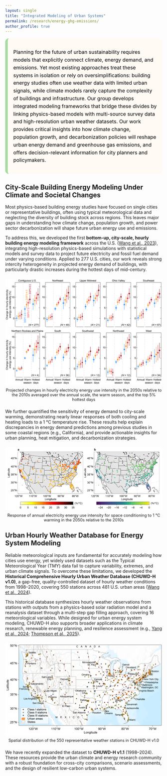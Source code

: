 ```yaml
---
layout: single
title: "Integrated Modeling of Urban Systems"
permalink: /research/energy-ghg-emissions/
author_profile: true
---
```


<style>
/* HERO CARD */
.hero {
  border-left: 8px solid #a6dba0; /* light forest green */
  background: #fffaf4;            /* light background */
  padding: 16px 18px;
  border-radius: 12px;
  color: #000;                    /* ensure text is black */
}
.hero h1 {
  margin: .2rem 0 .6rem 0;
  color: #000;                    /* black heading */
}
.hero .kicker {
  font-weight: 700;
  color: #000;                    /* black theme label */
  letter-spacing: .03em;
}
.hero p {
  font-size: 1.00rem;
  line-height: 1.55;
  color: #000;                    /* black body text */
}


/* Figure block */
.fig {
  margin: 22px 0;
  text-align: center;
}
.fig img {
  max-width: var(--fig-width, 100%); /* default 100% */
  height: auto;
  /* border: 1px solid #f0e5d9;*/
  /* border-radius: 8px;*/
}
.fig-cap {
  font-size: .8rem;
  /* color: #333; */
  margin-top: 6px;
}

</style>

<div class="hero">
  <!-- <div class="kicker">Theme 1</div> -->
  <!-- <h1>Multiscale Urban Climate Modeling</h1> -->
  <p>
    Planning for the future of urban sustainability requires models that explicitly connect climate, energy demand, and emissions. Yet most existing approaches treat these systems in isolation or rely on oversimplifications: building energy studies often use weather data with limited urban signals, while climate models rarely capture the complexity of buildings and infrastructure. Our group develops integrated modeling frameworks that bridge these divides by linking physics-based models with multi-source survey data and high-resolution urban weather datasets. Our work provides critical insights into how climate change, population growth, and decarbonization policies will reshape urban energy demand and greenhouse gas emissions, and offers decision-relevant information for city planners and policymakers.
  </p>
</div>


## City-Scale Building Energy Modeling Under Climate and Societal Changes

Most physics-based building energy studies have focused on single cities or representative buildings, often using typical meteorological data and neglecting the diversity of building stock across regions. This leaves major gaps in understanding how climate change, population growth, and power sector decarbonization will shape future urban energy use and emissions. 

To address this, we developed the first **bottom-up, city-scale, hourly building energy modeling framework** across the U.S. ([Wang et al., 2023](https://doi.org/10.1038/s41467-023-41458-5)), integrating high-resolution physics-based simulations with statistical models and survey data to project future electricity and fossil fuel demand under varying conditions. Applied to 277 U.S. cities, our work reveals strong intercity heterogeneity in projected energy demand of buildings, with particularly drastic increases during the hottest days of mid-century. 

<div class="fig">
  <img src="/images/research figs/change_electricity_use_illustration.png" alt="Change in electricity use in 2050s">
  <div class="fig-cap">Projected changes in hourly electricity energy use intensity in the 2050s relative to the 2010s averaged over the annual scale, the warm season, and the top 5% hottest days</div>
</div>

We further quantified the sensitivity of energy demand to city-scale warming, demonstrating nearly linear responses of both cooling and heating loads to a 1 °C temperature rise. These results help explain discrepancies in energy demand predictions among previous studies in some coastal regions (e.g., California), and provide actionable insights for urban planning, heat mitigation, and decarbonization strategies.

<div class="fig">
  <img src="/images/research figs/electricity_response illustration.png" alt="Response of annual electricity to warming">
  <div class="fig-cap">Response of annual electricity energy use intensity for space conditioning to 1 °C warming in the 2050s relative to the 2010s</div>
</div>


## Urban Hourly Weather Database for Energy System Modeling

Reliable meteorological inputs are fundamental for accurately modeling how cities use energy, yet widely used datasets such as the Typical Meteorological Year (TMY) data fail to capture variability, extremes, and urban climate signals. To overcome these limitations, we developed the **Historical Comprehensive Hourly Urban Weather Database (CHUWD-H v1.0)**, a gap-free, quality-controlled dataset of hourly weather conditions from 1998–2020, covering 550 stations across 481 U.S. urban areas ([Wang et al., 2024](https://doi.org/10.1038/s41597-024-04238-4)).

This historical database synthesizes hourly weather observations from stations with outputs from a physics-based solar radiation model and a reanalysis dataset through a multi-step gap filling approach, covering 16 meteorological variables. While designed for urban energy system modeling, CHUWD-H also supports broader applications in climate research, renewable energy planning, and resilience assessment (e.g., [Yang et al., 2024](https://doi.org/10.1038/s42949-024-00148-x); [Thompson et al., 2025](https://doi.org/10.1016/j.uclim.2025.102375)).

<div class="fig">
  <img src="/images/research figs/CHUWDH illustration.png" alt="CHUWD-H station locations">
  <div class="fig-cap">Spatial distribution of the 550 representative weather stations in CHUWD-H v1.0</div>
</div>

We have recently expanded the dataset to **CHUWD-H v1.1** (1998–2024). These resources provide the urban climate and energy research community with a robust foundation for cross-city comparisons, scenario assessments, and the design of resilient low-carbon urban systems.